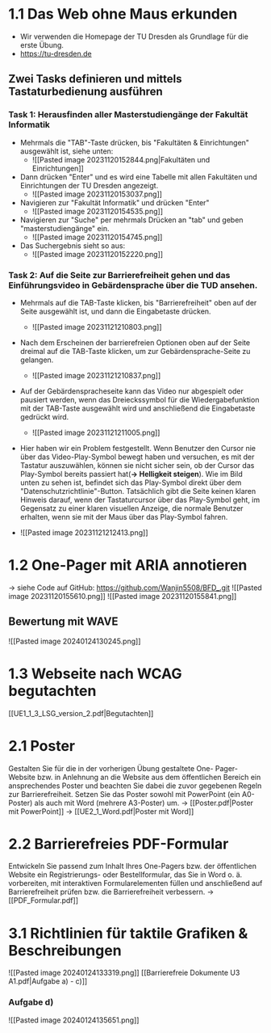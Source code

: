 # 1.1 Das Web ohne Maus erkunden
- Wir verwenden die Homepage der TU Dresden als Grundlage für die erste Übung.
- https://tu-dresden.de

## Zwei Tasks definieren und mittels Tastaturbedienung ausführen
### Task 1: Herausfinden aller Masterstudiengänge der Fakultät Informatik
- Mehrmals die "TAB"-Taste drücken, bis "Fakultäten & Einrichtungen" ausgewählt ist, siehe unten:
	- ![[Pasted image 20231120152844.png|Fakultäten und Einrichtungen]]
- Dann drücken "Enter" und es wird eine Tabelle mit allen Fakultäten und Einrichtungen der TU Dresden angezeigt.
	- ![[Pasted image 20231120153037.png]]
- Navigieren zur "Fakultät Informatik" und drücken "Enter"
	- ![[Pasted image 20231120154535.png]]
- Navigieren zur "Suche" per mehrmals Drücken an "tab" und geben "masterstudiengänge" ein.
	- ![[Pasted image 20231120154745.png]]
- Das Suchergebnis sieht so aus:
	- ![[Pasted image 20231120152220.png]]


### Task 2: Auf die Seite zur Barrierefreiheit gehen und das Einführungsvideo in Gebärdensprache über die TUD ansehen.
- Mehrmals auf die TAB-Taste klicken, bis "Barrierefreiheit" oben auf der Seite ausgewählt ist, und dann die Eingabetaste drücken.
	- ![[Pasted image 20231121210803.png]]
- Nach dem Erscheinen der barrierefreien Optionen oben auf der Seite dreimal auf die TAB-Taste klicken, um zur Gebärdensprache-Seite zu gelangen.
	- ![[Pasted image 20231121210837.png]]
- Auf der Gebärdenspracheseite kann das Video nur abgespielt oder pausiert werden, wenn das Dreieckssymbol für die Wiedergabefunktion mit der TAB-Taste ausgewählt wird und anschließend die Eingabetaste gedrückt wird. 
	- ![[Pasted image 20231121211005.png]]
- Hier haben wir ein Problem festgestellt. Wenn Benutzer den Cursor nie über das Video-Play-Symbol bewegt haben und versuchen, es mit der Tastatur auszuwählen, können sie nicht sicher sein, ob der Cursor das Play-Symbol bereits passiert hat(**-> Helligkeit steigen**). Wie im Bild unten zu sehen ist, befindet sich das Play-Symbol direkt über dem "Datenschutzrichtlinie"-Button. Tatsächlich gibt die Seite keinen klaren Hinweis darauf, wenn der Tastaturcursor über das Play-Symbol geht, im Gegensatz zu einer klaren visuellen Anzeige, die normale Benutzer erhalten, wenn sie mit der Maus über das Play-Symbol fahren.


- ![[Pasted image 20231121212413.png]]


# 1.2 One-Pager mit ARIA annotieren
-> siehe Code auf GitHub: https://github.com/Wanjin5508/BFD_.git
![[Pasted image 20231120155610.png]]
![[Pasted image 20231120155841.png]]

## Bewertung mit WAVE
![[Pasted image 20240124130245.png]]


# 1.3 Webseite nach WCAG begutachten
[[UE1_1_3_LSG_version_2.pdf|Begutachten]]

# 2.1 Poster
Gestalten Sie für die in der vorherigen Übung gestaltete One-
Pager-Website bzw. in Anlehnung an die Website aus dem
öffentlichen Bereich ein ansprechendes Poster und beachten Sie
dabei die zuvor gegebenen Regeln zur Barrierefreiheit. Setzen Sie
das Poster sowohl mit PowerPoint (ein A0-Poster) als auch mit
Word (mehrere A3-Poster) um.
-> [[Poster.pdf|Poster mit PowerPoint]]
-> [[UE2_1_Word.pdf|Poster mit Word]]

# 2.2 Barrierefreies PDF-Formular
Entwickeln Sie passend zum Inhalt Ihres One-Pagers
bzw. der öffentlichen Website ein Registrierungs- oder
Bestellformular, das Sie in Word o. ä. vorbereiten, mit
interaktiven Formularelementen füllen und
anschließend auf Barrierefreiheit prüfen bzw. die
Barrierefreiheit verbessern.
-> [[PDF_Formular.pdf]]

# 3.1 Richtlinien für taktile Grafiken & Beschreibungen
![[Pasted image 20240124133319.png]]
[[Barrierefreie Dokumente U3 A1.pdf|Aufgabe a) - c)]]

### Aufgabe d)
![[Pasted image 20240124135651.png]]




